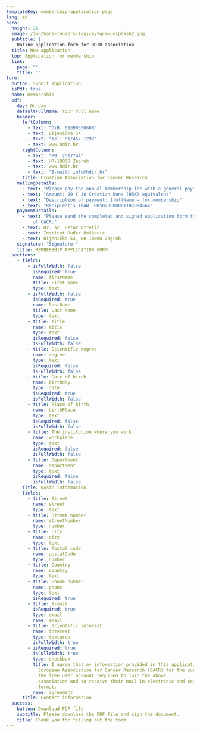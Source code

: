 ```yaml
---
templateKey: membership-application-page
lang: en
hero:
  height: 26
  image: /img/hans-reniers-lqgjcmy5qcm-unsplash2.jpg
  subtitle: |
    Online application form for HDIR association
  title: New application
  top: Application for membership
  link:
    page: ""
    title: ""
form:
  button: Submit application
  isPdf: true
  name: membership
  pdf:
    day: On day
    defaultFullName: Your full name
    header:
      leftColumn:
        - text: "OiB: 01690550600"
        - text: Bijenička 54
        - text: "Tel: 01/457-1292"
        - text: www.hdir.hr
      rightColumn:
        - text: "MB: 2517744"
        - text: HR-10000 Zagreb
        - text: www.hdir.hr
        - text: "E-mail: info@hdir.hr"
      title: Croatian Association for Cancer Research
    mailingDetails:
      - text: "Please pay the annual membership fee with a general payment slip or online banking at the expense of CACR:"
      - text: "Amount: 20 € in Croatian kuna (HRK) equivalent"
      - text: "Description of payment: $fullName – for membership"
      - text: "Recipient's IBAN: HR5023600001102084564"
    paymentDetails:
      - text: "Please send the completed and signed application form to the Secretary's address
          of CACR:"
      - text: Dr. sc. Petar Ozretić
      - text: Institut Ruđer Bošković
      - text: Bijenička 54, HR-10000 Zagreb
    signature: "Signature:"
    title: MEMBERSHIP APPLICATION FORM
  sections:
    - fields:
        - isFullWidth: false
          isRequired: true
          name: firstName
          title: First Name
          type: text
        - isFullWidth: false
          isRequired: true
          name: lastName
          title: Last Name
          type: text
        - title: Title
          name: title
          type: text
          isRequired: false
          isFullWidth: false
        - title: Scientific degree
          name: degree
          type: text
          isRequired: false
          isFullWidth: false
        - title: Date of birth
          name: birthday
          type: date
          isRequired: true
          isFullWidth: false
        - title: Place of birth
          name: birthPlace
          type: text
          isRequired: false
          isFullWidth: false
        - title: The institution where you work
          name: workplace
          type: text
          isRequired: false
          isFullWidth: false
        - title: Department
          name: department
          type: text
          isRequired: false
          isFullWidth: false
      title: Basic information
    - fields:
        - title: Street
          name: street
          type: text
        - title: Street number
          name: streetNumber
          type: number
        - title: City
          name: city
          type: text
        - title: Postal code
          name: postalCode
          type: number
        - title: Country
          name: country
          type: text
        - title: Phone number
          name: phone
          type: text
          isRequired: true
        - title: E-mail
          isRequired: true
          type: email
          name: email
        - title: Scientific interest
          name: interest
          type: textarea
          isFullWidth: true
        - isRequired: true
          isFullWidth: true
          type: checkbox
          title: I agree that my information provided in this application will be forwarded to
            European Association for Cancer Research (EACR) for the purpose of opening
            the free user account required to join the above
            association and to receive their mail in electronic and paper form
            format.
          name: agreement
      title: Contact information
  success:
    button: Download PDF file
    subtitle: Please download the PDF file and sign the document.
    title: Thank you for filling out the form
---
```

